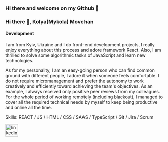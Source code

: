 ### Hi there and welcome on my Github 👋

### Hi there 👋, Kolya(Mykola) Movchan
#### Development
I am from Kyiv, Ukraine and I do front-end development projects, I really enjoy everything about this process and adore framework React. Also, I am thrilled to solve some algorithmic tasks of JavaScript and learn new technologies.

As for my personality, I am an easy-going person who can find common ground with different people, I adore it when someone feels comfortable. I do not require micromanagement and prefer the autonomy to work creatively and efficiently toward achieving the team's objectives. As an example, I always received only positive peer reviews from my colleagues. For the whole period of working remotely (including blackout), I managed to cover all the required technical needs by myself to keep being productive and online all the time.

Skills: REACT / JS / HTML / CSS / SAAS / TypeScript / Git / Jira / Scrum


[<img src='https://icon-library.com/images/official-linkedin-icon-png/official-linkedin-icon-png-16.jpg' alt='linkedin' height='40'>](https://www.linkedin.com/in/klmovchan/)

